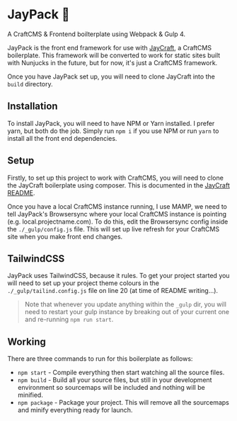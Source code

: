 # JayPack 🍾
A CraftCMS & Frontend boilterplate using Webpack & Gulp 4.

JayPack is the front end framework for use with [JayCraft](https://github.com/JayBox325/JayCraft), a CraftCMS boilerplate. This framework will be converted to work for static sites built with Nunjucks in the future, but for now, it's just a CraftCMS framework.

Once you have JayPack set up, you will need to clone JayCraft into the `build` directory.

## Installation
To install JayPack, you will need to have NPM or Yarn installed. I prefer yarn, but both do the job. Simply run `npm i` if you use NPM or run `yarn` to install all the front end dependencies.

## Setup
Firstly, to set up this project to work with CraftCMS, you will need to clone the JayCraft boilerplate using composer. This is documented in the [JayCraft README](https://github.com/JayBox325/JayCraft).

Once you have a local CraftCMS instance running, I use MAMP, we need to tell JayPack's Browsersync where your local CraftCMS instance is pointing (e.g. local.projectname.com). To do this, edit the Browsersync config inside the `./_gulp/config.js` file. This will set up live refresh for your CraftCMS site when you make front end changes.

## TailwindCSS
JayPack uses TailwindCSS, because it rules. To get your project started you will need to set up your project theme colours in the `./_gulp/tailind.config.js` file on line 20 (at time of README writing...).

> Note that whenever you update anything within the `_gulp` dir, you will need to restart your gulp instance by breaking out of your current one and re-running `npm run start`.

## Working
There are three commands to run for this boilerplate as follows:

* `npm start` - Compile everything then start watching all the source files.
* `npm build` - Build all your source files, but still in your development environment so sourcemaps will be included and nothing will be minified.
* `npm package` - Package your project. This will remove all the sourcemaps and minify everything ready for launch.